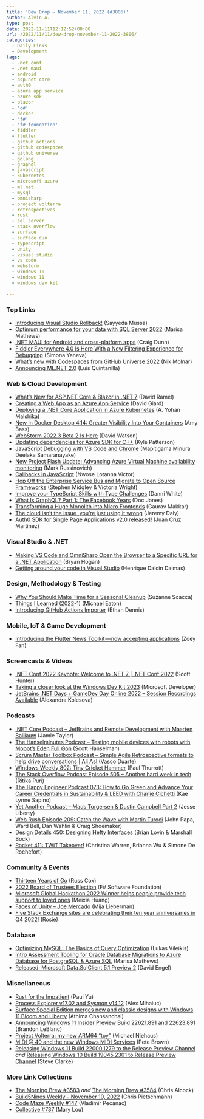 ```yaml
---
title: 'Dew Drop – November 11, 2022 (#3806)'
author: Alvin A.
type: post
date: 2022-11-11T12:12:52+00:00
url: /2022/11/11/dew-drop-november-11-2022-3806/
categories:
  - Daily Links
  - Development
tags:
  - .net conf
  - .net maui
  - android
  - asp.net core
  - auth0
  - azure app service
  - azure sdk
  - blazor
  - 'c#'
  - docker
  - 'f#'
  - 'f# foundation'
  - fiddler
  - flutter
  - github actions
  - github codespaces
  - github universe
  - golang
  - graphql
  - javascript
  - kubernetes
  - microsoft azure
  - ml.net
  - mysql
  - omnisharp
  - project volterra
  - retrospectives
  - rust
  - sql server
  - stack overflow
  - surface
  - surface duo
  - typescript
  - unity
  - visual studio
  - vs code
  - webstorm
  - windows 10
  - windows 11
  - windows dev kit

---
```

### <a name="top"></a>Top Links

  * <a href="https://devblogs.microsoft.com/visualstudio/introducing-visual-studio-rollback/" target="_blank" rel="noopener">Introducing Visual Studio Rollback!</a> (Sayyeda Mussa)
  * <a href="https://techcommunity.microsoft.com/t5/sql-server-blog/optimum-performance-for-your-data-with-sql-server-2022/ba-p/3672870" target="_blank" rel="noopener">Optimum performance for your data with SQL Server 2022</a> (Marisa Mathews)
  * <a href="https://devblogs.microsoft.com/surface-duo/net-maui-android-foldable/" target="_blank" rel="noopener">.NET MAUI for Android and cross-platform apps</a> (Craig Dunn)
  * <a href="https://www.telerik.com/blogs/fiddler-everywhere-4.0-here-new-filtering-experience-debugging" target="_blank" rel="noopener">Fiddler Everywhere 4.0 Is Here With a New Filtering Experience for Debugging</a> (Simona Yaneva)
  * <a href="https://github.blog/2022-11-10-whats-new-with-codespaces-from-github-universe-2022/" target="_blank" rel="noopener">What’s new with Codespaces from GitHub Universe 2022</a> (Nik Molnar)
  * <a href="https://devblogs.microsoft.com/dotnet/announcing-ml-net-2-0/" target="_blank" rel="noopener">Announcing ML.NET 2.0</a> (Luis Quintanilla)



### <a name="web"></a>Web & Cloud Development

  * <a href="https://visualstudiomagazine.com/articles/2022/11/10/aspnet-core-net-7.aspx" target="_blank" rel="noopener">What&#8217;s New for ASP.NET Core & Blazor in .NET 7</a> (David Ramel)
  * <a href="https://davidgiard.com/creating-a-web-app-as-an-azure-app-service" target="_blank" rel="noopener">Creating a Web App as an Azure App Service</a> (David Giard)
  * <a href="https://www.syncfusion.com/blogs/post/deploying-a-net-core-application-in-azure-kubernetes.aspx" target="_blank" rel="noopener">Deploying a .NET Core Application in Azure Kubernetes</a> (A. Yohan Malshika)
  * <a href="https://www.docker.com/blog/docker-desktop-4-14-greater-visibility/" target="_blank" rel="noopener">New in Docker Desktop 4.14: Greater Visibility Into Your Containers</a> (Amy Bass)
  * <a href="https://blog.jetbrains.com/webstorm/2022/11/webstorm-2022-3-beta-2/" target="_blank" rel="noopener">WebStorm 2022.3 Beta 2 Is Here</a> (David Watson)
  * <a href="https://devblogs.microsoft.com/azure-sdk/updating-dependencies-for-azure-sdk-for-c/" target="_blank" rel="noopener">Updating dependencies for Azure SDK for C++</a> (Kyle Patterson)
  * <a href="https://www.syncfusion.com/blogs/post/javascript-debugging-with-vs-code-and-chrome.aspx" target="_blank" rel="noopener">JavaScript Debugging with VS Code and Chrome</a> (Mapitigama Minura Deelaka Samaranayake)
  * <a href="https://azure.microsoft.com/blog/advancing-azure-virtual-machine-availability-monitoring-with-project-flash-update/" target="_blank" rel="noopener">New Project Flash Update: Advancing Azure Virtual Machine availability monitoring</a> (Mark Russinovich)
  * <a href="https://www.telerik.com/blogs/callbacks-javascript" target="_blank" rel="noopener">Callbacks in JavaScript</a> (Nwose Lotanna Victor)
  * <a href="https://tanzu.vmware.com/content/blog/migrate-to-open-source-frameworks-from-esb" target="_blank" rel="noopener">Hop Off the Enterprise Service Bus and Migrate to Open Source Frameworks</a> (Stephen Midgley & Victoria Wright)
  * <a href="https://thenewstack.io/improve-your-typescript-skills-with-type-challenges/" target="_blank" rel="noopener">Improve your TypeScript Skills with Type Challenges</a> (Danni White)
  * <a href="https://blog.postman.com/what-is-graphql-part-one-the-facebook-years/" target="_blank" rel="noopener">What Is GraphQL? Part 1: The Facebook Years</a> (Doc Jones)
  * <a href="https://blog.developer.adobe.com/transforming-a-huge-monolith-to-micro-frontends-5fdd4179c44f?source=rss----9342990108af---4" target="_blank" rel="noopener">Transforming a Huge Monolith into Micro Frontends</a> (Gaurav Makkar)
  * <a href="https://www.jeremydaly.com/the-cloud-isnt-the-issue-youre-just-using-it-wrong/" target="_blank" rel="noopener">The cloud isn’t the issue, you’re just using it wrong</a> (Jeremy Daly)
  * <a href="https://auth0.com/blog/auth0-spa-sdk-v2-released/" target="_blank" rel="noopener">Auth0 SDK for Single Page Applications v2.0 released!</a> (Juan Cruz Martinez)



### <a name="dotnet"></a>Visual Studio & .NET

  * <a href="https://nodogmablog.bryanhogan.net/2022/11/making-vs-code-and-omnisharp-open-the-browser-to-a-specific-url-for-a-net-application/" target="_blank" rel="noopener">Making VS Code and OmniSharp Open the Browser to a Specific URL for a .NET Application</a> (Bryan Hogan)
  * <a href="https://intodot.net/getting-around-your-code-in-visual-studio/" target="_blank" rel="noopener">Getting around your code in Visual Studio</a> (Henrique Dalcin Dalmas)



### <a name="design"></a>Design, Methodology & Testing

  * <a href="https://www.telerik.com/blogs/why-you-should-make-time-seasonal-cleanup" target="_blank" rel="noopener">Why You Should Make Time for a Seasonal Cleanup</a> (Suzanne Scacca)
  * <a href="https://samestuffdifferentday.com/2022/11/10/things-i-learned-1/" target="_blank" rel="noopener">Things I Learned (2022-1)</a> (Michael Eaton)
  * <a href="https://github.blog/2022-11-10-introducing-github-actions-importer/" target="_blank" rel="noopener">Introducing GitHub Actions Importer</a> (Ethan Dennis)



### <a name="mobile"></a>Mobile, IoT & Game Development

  * <a href="https://medium.com/flutter/introducing-the-flutter-news-toolkit-now-accepting-applications-9e926db55f6d?source=rss----4da7dfd21a33---4" target="_blank" rel="noopener">Introducing the Flutter News Toolkit — now accepting applications</a> (Zoey Fan)



### <a name="videos"></a>Screencasts & Videos

  * <a href="http://www.youtube.com/watch?v=8V_BUGFKdaI" target="_blank" rel="noopener">.NET Conf 2022 Keynote: Welcome to .NET 7 | .NET Conf 2022</a> (Scott Hunter)
  * <a href="http://www.youtube.com/watch?v=sV9lQUPAkf8" target="_blank" rel="noopener">Taking a closer look at the Windows Dev Kit 2023</a> (Microsoft Developer)
  * <a href="https://blog.jetbrains.com/dotnet/2022/11/10/dotnet-days-gamedev-day-online-2022-recordings/" target="_blank" rel="noopener">JetBrains .NET Days + GameDev Day Online 2022 – Session Recordings Available</a> (Alexandra Kolesova)



### <a name="podcasts"></a>Podcasts

  * <a href="https://dotnetcore.show/episode-110-jet-brains-and-remote-development-with-maarten-balliauw" target="_blank" rel="noopener">.NET Core Podcast &#8211; JetBrains and Remote Development with Maarten Balliauw</a> (Jamie Taylor)
  * <a href="https://www.hanselminutes.com/866/testing-mobile-devices-with-robots-with-mobots-eden-full-goh" target="_blank" rel="noopener">The Hanselminutes Podcast &#8211; Testing mobile devices with robots with Mobot&#8217;s Eden Full Goh</a> (Scott Hanselman)
  * <a href="https://scrummastertoolbox.libsyn.com/simple-agile-retrospective-formats-to-help-drive-conversations-ali-aslread-the-full-show-notes-and-search-through-the-worlds-largest-audio-library-on-scrum-directly-on-the-scrum-master-toolbox-podcast-website-httpbitlysmtp_shownotes-alis-focus-as-a-scrum-" target="_blank" rel="noopener">Scrum Master Toolbox Podcast &#8211; Simple Agile Retrospective formats to help drive conversations | Ali Asl</a> (Vasco Duarte)
  * <a href="https://www.thurrott.com/podcasts/windows-weekly/275821/windows-weekly-802-tiny-cricket-hammer" target="_blank" rel="noopener">Windows Weekly 802: Tiny Cricket Hammer</a> (Paul Thurrott)
  * <a href="https://stackoverflow.blog/2022/11/11/another-hard-week-of-layoffs-in-tech-ep-505/" target="_blank" rel="noopener">The Stack Overflow Podcast Episode 505 &#8211; Another hard week in tech</a> (Ritika Puri)
  * <a href="https://oasisofcourage.com/073-how-to-go-green-and-advance-your-career-credentials-in-sustainability-leed-with-charlie-cichetti/" target="_blank" rel="noopener">The Happy Engineer Podcast 073: How to Go Green and Advance Your Career Credentials in Sustainability & LEED with Charlie Cichetti</a> (Kae Lynne Sapino)
  * <a href="https://jesseliberty.com/2022/11/10/mads-torgersen-dustin-campbell-part-2/" target="_blank" rel="noopener">Yet Another Podcast &#8211; Mads Torgersen & Dustin Campbell Part 2</a> (Jesse Liberty)
  * <a href="https://www.webrush.io/episodes/episode-209-catch-the-wave-with-martin-turoci" target="_blank" rel="noopener">Web Rush Episode 209: Catch the Wave with Martin Turoci</a> (John Papa, Ward Bell, Dan Wahlin & Craig Shoemaker)
  * <a href="https://designdetails.fm/episodes/6P5c1H4D" target="_blank" rel="noopener">Design Details 450: Designing Hefty Interfaces</a> (Brian Lovin & Marshall Bock)
  * <a href="http://relay.fm/rocket/411" target="_blank" rel="noopener">Rocket 411: TWiT Takeover!</a> (Christina Warren, Brianna Wu & Simone De Rochefort)



### <a name="events"></a>Community & Events

  * <a href="https://go.dev/blog/13years" target="_blank" rel="noopener">Thirteen Years of Go</a> (Russ Cox)
  * <a href="http://foundation.fsharp.org/2022_board_of_trustees_election" target="_blank" rel="noopener">2022 Board of Trustees Election</a> (F# Software Foundation)
  * <a href="https://www.microsoft.com/en-us/garage/blog/2022/11/microsoft-global-hackathon-2022-winner-helps-people-provide-tech-support-to-loved-ones/" target="_blank" rel="noopener">Microsoft Global Hackathon 2022 Winner helps people provide tech support to loved ones</a> (Meixia Huang)
  * <a href="https://blog.unity.com/community/faces-of-unity-joe-mercado" target="_blank" rel="noopener">Faces of Unity – Joe Mercado</a> (Mija Lieberman)
  * <a href="https://stackoverflow.blog/2022/11/10/five-stack-exchange-sites-are-celebrating-their-ten-year-anniversaries-in-q4-2022/" target="_blank" rel="noopener">Five Stack Exchange sites are celebrating their ten year anniversaries in Q4 2022!</a> (Rosie)



### <a name="sql"></a>Database

  * <a href="https://www.red-gate.com/simple-talk/blogs/optimizing-mysql-the-basics-of-query-optimization/" target="_blank" rel="noopener">Optimizing MySQL: The Basics of Query Optimization</a> (Lukas Vileikis)
  * <a href="https://techcommunity.microsoft.com/t5/video-hub/intro-assessment-tooling-for-oracle-database-migrations-to-azure/ba-p/3673992" target="_blank" rel="noopener">Intro Assessment Tooling for Oracle Database Migrations to Azure Database for PostgreSQL & Azure SQL</a> (Marisa Mathews)
  * <a href="https://techcommunity.microsoft.com/t5/sql-server-blog/released-microsoft-data-sqlclient-5-1-preview-2/ba-p/3674114" target="_blank" rel="noopener">Released: Microsoft.Data.SqlClient 5.1 Preview 2</a> (David Engel)



### <a name="misc"></a>Miscellaneous

  * <a href="https://paulyu.dev/video/rust-for-the-impatient/" target="_blank" rel="noopener">Rust for the Impatient</a> (Paul Yu)
  * <a href="https://techcommunity.microsoft.com/t5/sysinternals-blog/process-explorer-v17-02-and-sysmon-v14-12/ba-p/3673982" target="_blank" rel="noopener">Process Explorer v17.02 and Sysmon v14.12</a> (Alex Mihaiuc)
  * <a href="https://blogs.windows.com/devices/2022/11/10/surface-special-edition-merges-new-and-classic-designs-with-windows-11-bloom-and-liberty/" target="_blank" rel="noopener">Surface Special Edition merges new and classic designs with Windows 11 Bloom and Liberty</a> (Athima Chansanchai)
  * <a href="https://blogs.windows.com/windows-insider/2022/11/10/announcing-windows-11-insider-preview-build-22621-891-and-22623-891/" target="_blank" rel="noopener">Announcing Windows 11 Insider Preview Build 22621.891 and 22623.891</a> (Brandon LeBlanc)
  * <a href="https://oofhours.com/2022/11/10/project-volterra-my-new-arm64-toy/" target="_blank" rel="noopener">Project Volterra: my new ARM64 “toy”</a> (Michael Niehaus)
  * <a href="https://devblogs.microsoft.com/windows-music-dev/midi-40-and-the-new-windows-midi-services/" target="_blank" rel="noopener">MIDI @ 40 and the new Windows MIDI Services</a> (Pete Brown)
  * <a href="https://blogs.windows.com/windows-insider/2022/11/10/releasing-windows-11-build-22000-1279-to-the-release-preview-channel/" target="_blank" rel="noopener">Releasing Windows 11 Build 22000.1279 to the Release Preview Channel</a> _and_ <a href="https://blogs.windows.com/windows-insider/2022/11/10/releasing-windows-10-build-19045-2301-to-release-preview-channel/" target="_blank" rel="noopener">Releasing Windows 10 Build 19045.2301 to Release Preview Channel</a> (Steve Clarke)



### <a name="links"></a>More Link Collections

  * <a href="https://blog.cwa.me.uk/2022/11/10/the-morning-brew-3583/" target="_blank" rel="noopener">The Morning Brew #3583</a> _and_ <a href="https://blog.cwa.me.uk/2022/11/11/the-morning-brew-3584/" target="_blank" rel="noopener">The Morning Brew #3584</a> (Chris Alcock)
  * <a href="https://build5nines.com/build5nines-weekly-november-10-2022/" target="_blank" rel="noopener">Build5Nines Weekly – November 10, 2022</a> (Chris Pietschmann)
  * <a href="https://code-maze.com/code-maze-weekly-147/" target="_blank" rel="noopener">Code Maze Weekly #147</a> (Vladimir Pecanac)
  * <a href="https://tympanus.net/codrops/collective/collective-737/" target="_blank" rel="noopener">Collective #737</a> (Mary Lou)